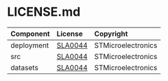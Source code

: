 # LICENSE.md

| Component                            | License              | Copyright |
|:---------                            |:-------              |:----------|
| deployment                           | [SLA0044](./deployment/LICENSE.md)              | STMicroelectronics |
| src                                  | [SLA0044](./src/LICENSE.md)              | STMicroelectronics |
| datasets                             | [SLA0044](./datasets/LICENSE.md)              | STMicroelectronics |
